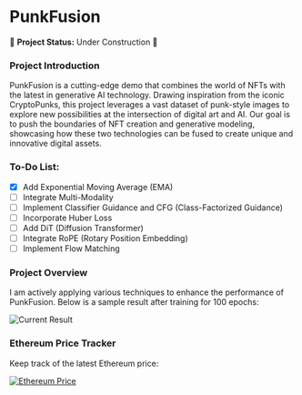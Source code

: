 # PunkFusion

🚧 **Project Status:** Under Construction 🚧

### Project Introduction

PunkFusion is a cutting-edge demo that combines the world of NFTs with the latest in generative AI technology. Drawing inspiration from the iconic CryptoPunks, this project leverages a vast dataset of punk-style images to explore new possibilities at the intersection of digital art and AI. Our goal is to push the boundaries of NFT creation and generative modeling, showcasing how these two technologies can be fused to create unique and innovative digital assets.

### To-Do List:
- [x] Add Exponential Moving Average (EMA)
- [ ] Integrate Multi-Modality
- [ ] Implement Classifier Guidance and CFG (Class-Factorized Guidance)
- [ ] Incorporate Huber Loss
- [ ] Add DiT (Diffusion Transformer)
- [ ] Integrate RoPE (Rotary Position Embedding)
- [ ] Implement Flow Matching

### Project Overview

I am actively applying various techniques to enhance the performance of PunkFusion. Below is a sample result after training for 100 epochs:

![Current Result](https://github.com/user-attachments/assets/4e1ef99f-9a86-4e82-a656-2d6edfef6ccb)

### Ethereum Price Tracker

Keep track of the latest Ethereum price:

[![Ethereum Price](https://cryptoprices.cc/eth.png)](https://cryptoprices.cc/)
